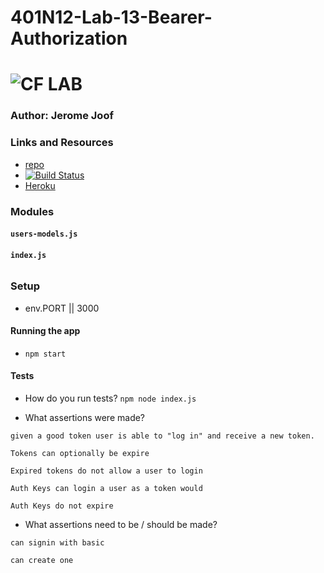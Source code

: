 # 401N12-Lab-13-Bearer-Authorization
![CF](http://i.imgur.com/7v5ASc8.png) LAB
=================================================

### Author: Jerome Joof 

### Links and Resources
* [repo](https://github.com/jjblues86/401N12-Lab-13-Bearer-Authorization)
* [![Build Status](https://www.travis-ci.com/jjblues86/401N12-Lab-13-Bearer-Authorization.svg?branch=master)](https://www.travis-ci.com/jjblues86/401N12-Lab-13-Bearer-Authorization)
* [Heroku]()



### Modules
#### `users-models.js`
#### `index.js`


###### 



### Setup
* env.PORT || 3000


#### Running the app
* `npm start`

#### Tests
* How do you run tests?
`npm node index.js`

* What assertions were made?

`given a good token user is able to "log in" and receive a new token.`

`Tokens can optionally be expire`

`Expired tokens do not allow a user to login`

`Auth Keys can login a user as a token would
`

`Auth Keys do not expire
`
* What assertions need to be / should be made?

`can signin with basic`

`can create one`